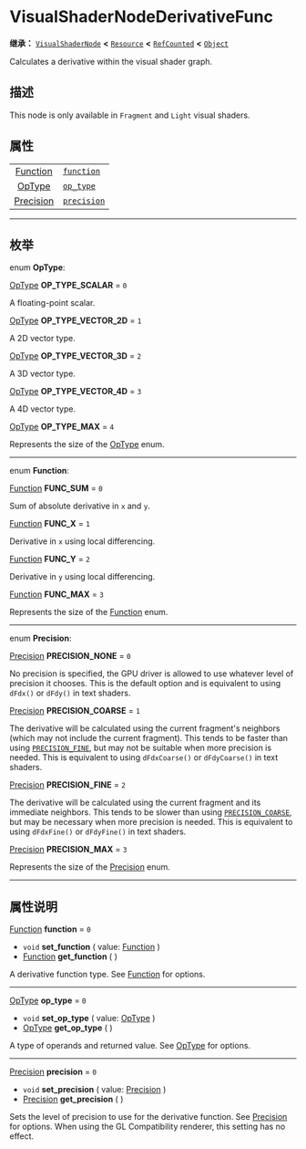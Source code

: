 <!-- ⚠ 请勿编辑本文件 ⚠ -->
<!-- 本文档使用脚本从 WeDot 引擎源码仓库生成。 -->
<!-- 生成脚本：https://github.com/WeDot-Engine/WeDot/tree/4.3/doc/tools/make_md.py； -->
<!-- 原文件：https://github.com/WeDot-Engine/WeDot/tree/4.3/doc/classes/VisualShaderNodeDerivativeFunc.xml。 -->

<div id="_class_visualshadernodederivativefunc"></div>

# VisualShaderNodeDerivativeFunc

**继承：** [`VisualShaderNode`](class_visualshadernode.md) **<** [`Resource`](class_resource.md) **<** [`RefCounted`](class_refcounted.md) **<** [`Object`](class_object.md)

Calculates a derivative within the visual shader graph.

## 描述

This node is only available in `Fragment` and `Light` visual shaders.

## 属性

|||
|:-:|:--|
| [Function](#enum_visualshadernodederivativefunc_function)   | [`function`](#class_visualshadernodederivativefunc_property_function)   | ``0`` |
| [OpType](#enum_visualshadernodederivativefunc_optype)       | [`op_type`](#class_visualshadernodederivativefunc_property_op_type)     | ``0`` |
| [Precision](#enum_visualshadernodederivativefunc_precision) | [`precision`](#class_visualshadernodederivativefunc_property_precision) | ``0`` |

<!-- rst-class:: classref-section-separator -->

---

## 枚举

<div id="_class_enum_visualshadernodederivativefunc_optype"></div>

enum **OpType**: <div id="enum_visualshadernodederivativefunc_optype"></div>

<div id="_class_visualshadernodederivativefunc_constant_op_type_scalar"></div>

[OpType](#enum_visualshadernodederivativefunc_optype) **OP_TYPE_SCALAR** = ``0``

A floating-point scalar.

<div id="_class_visualshadernodederivativefunc_constant_op_type_vector_2d"></div>

[OpType](#enum_visualshadernodederivativefunc_optype) **OP_TYPE_VECTOR_2D** = ``1``

A 2D vector type.

<div id="_class_visualshadernodederivativefunc_constant_op_type_vector_3d"></div>

[OpType](#enum_visualshadernodederivativefunc_optype) **OP_TYPE_VECTOR_3D** = ``2``

A 3D vector type.

<div id="_class_visualshadernodederivativefunc_constant_op_type_vector_4d"></div>

[OpType](#enum_visualshadernodederivativefunc_optype) **OP_TYPE_VECTOR_4D** = ``3``

A 4D vector type.

<div id="_class_visualshadernodederivativefunc_constant_op_type_max"></div>

[OpType](#enum_visualshadernodederivativefunc_optype) **OP_TYPE_MAX** = ``4``

Represents the size of the [OpType](#enum_visualshadernodederivativefunc_optype) enum.

<!-- rst-class:: classref-item-separator -->

---

<div id="_class_enum_visualshadernodederivativefunc_function"></div>

enum **Function**: <div id="enum_visualshadernodederivativefunc_function"></div>

<div id="_class_visualshadernodederivativefunc_constant_func_sum"></div>

[Function](#enum_visualshadernodederivativefunc_function) **FUNC_SUM** = ``0``

Sum of absolute derivative in `x` and `y`.

<div id="_class_visualshadernodederivativefunc_constant_func_x"></div>

[Function](#enum_visualshadernodederivativefunc_function) **FUNC_X** = ``1``

Derivative in `x` using local differencing.

<div id="_class_visualshadernodederivativefunc_constant_func_y"></div>

[Function](#enum_visualshadernodederivativefunc_function) **FUNC_Y** = ``2``

Derivative in `y` using local differencing.

<div id="_class_visualshadernodederivativefunc_constant_func_max"></div>

[Function](#enum_visualshadernodederivativefunc_function) **FUNC_MAX** = ``3``

Represents the size of the [Function](#enum_visualshadernodederivativefunc_function) enum.

<!-- rst-class:: classref-item-separator -->

---

<div id="_class_enum_visualshadernodederivativefunc_precision"></div>

enum **Precision**: <div id="enum_visualshadernodederivativefunc_precision"></div>

<div id="_class_visualshadernodederivativefunc_constant_precision_none"></div>

[Precision](#enum_visualshadernodederivativefunc_precision) **PRECISION_NONE** = ``0``

No precision is specified, the GPU driver is allowed to use whatever level of precision it chooses. This is the default option and is equivalent to using `dFdx()` or `dFdy()` in text shaders.

<div id="_class_visualshadernodederivativefunc_constant_precision_coarse"></div>

[Precision](#enum_visualshadernodederivativefunc_precision) **PRECISION_COARSE** = ``1``

The derivative will be calculated using the current fragment's neighbors (which may not include the current fragment). This tends to be faster than using [`PRECISION_FINE`](#class_visualshadernodederivativefunc_constant_precision_fine), but may not be suitable when more precision is needed. This is equivalent to using `dFdxCoarse()` or `dFdyCoarse()` in text shaders.

<div id="_class_visualshadernodederivativefunc_constant_precision_fine"></div>

[Precision](#enum_visualshadernodederivativefunc_precision) **PRECISION_FINE** = ``2``

The derivative will be calculated using the current fragment and its immediate neighbors. This tends to be slower than using [`PRECISION_COARSE`](#class_visualshadernodederivativefunc_constant_precision_coarse), but may be necessary when more precision is needed. This is equivalent to using `dFdxFine()` or `dFdyFine()` in text shaders.

<div id="_class_visualshadernodederivativefunc_constant_precision_max"></div>

[Precision](#enum_visualshadernodederivativefunc_precision) **PRECISION_MAX** = ``3``

Represents the size of the [Precision](#enum_visualshadernodederivativefunc_precision) enum.

<!-- rst-class:: classref-section-separator -->

---

## 属性说明

<div id="_class_visualshadernodederivativefunc_property_function"></div>

[Function](#enum_visualshadernodederivativefunc_function) **function** = ``0`` <div id="class_visualshadernodederivativefunc_property_function"></div>

- `void` **set_function** ( value: [Function](#enum_visualshadernodederivativefunc_function) )
- [Function](#enum_visualshadernodederivativefunc_function) **get_function** ( )

A derivative function type. See [Function](#enum_visualshadernodederivativefunc_function) for options.

<!-- rst-class:: classref-item-separator -->

---

<div id="_class_visualshadernodederivativefunc_property_op_type"></div>

[OpType](#enum_visualshadernodederivativefunc_optype) **op_type** = ``0`` <div id="class_visualshadernodederivativefunc_property_op_type"></div>

- `void` **set_op_type** ( value: [OpType](#enum_visualshadernodederivativefunc_optype) )
- [OpType](#enum_visualshadernodederivativefunc_optype) **get_op_type** ( )

A type of operands and returned value. See [OpType](#enum_visualshadernodederivativefunc_optype) for options.

<!-- rst-class:: classref-item-separator -->

---

<div id="_class_visualshadernodederivativefunc_property_precision"></div>

[Precision](#enum_visualshadernodederivativefunc_precision) **precision** = ``0`` <div id="class_visualshadernodederivativefunc_property_precision"></div>

- `void` **set_precision** ( value: [Precision](#enum_visualshadernodederivativefunc_precision) )
- [Precision](#enum_visualshadernodederivativefunc_precision) **get_precision** ( )

Sets the level of precision to use for the derivative function. See [Precision](#enum_visualshadernodederivativefunc_precision) for options. When using the GL Compatibility renderer, this setting has no effect.

[^virtual]: 本方法通常需要用户覆盖才能生效。
[^const]: 本方法无副作用，不会修改该实例的任何成员变量。
[^vararg]: 本方法除了能接受在此处描述的参数外，还能够继续接受任意数量的参数。
[^constructor]: 本方法用于构造某个类型。
[^static]: 调用本方法无需实例，可直接使用类名进行调用。
[^operator]: 本方法描述的是使用本类型作为左操作数的有效运算符。
[^bitfield]: 这个值是由下列位标志构成位掩码的整数。
[^void]: 无返回值。
